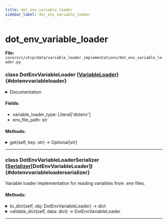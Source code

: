 ```yaml
---
title: dot_env_variable_loader
sidebar_label: dot_env_variable_loader
---
```


# dot_env_variable_loader

**File:** `core/src/utcp/data/variable_loader_implementations/dot_env_variable_loader.py`

### class DotEnvVariableLoader ([VariableLoader](./../variable_loader.md#variableloader)) {#dotenvvariableloader}

<details>
<summary>Documentation</summary>

Environment file variable loader implementation.

Loads variables from .env files using the dotenv format. This loader
supports the standard key=value format with optional quoting and
comment support provided by the python-dotenv library.


**Attributes**

- **`env_file_path`**: Path to the .env file to load variables from.



**Example**

```python
    loader = DotEnvVariableLoader(env_file_path=".env")
    api_key = loader.get("API_KEY")
```
</details>

#### Fields:

- variable_loader_type: Literal['dotenv']
- env_file_path: str

#### Methods:

<details>
<summary>get(self, key: str) -> Optional[str]</summary>

Load a variable from the configured .env file.


**Args**

- **`key`**: Variable name to retrieve from the environment file.



**Returns**

Variable value if found in the file, None otherwise.
</details>

---

### class DotEnvVariableLoaderSerializer ([Serializer](./../../interfaces/serializer.md#serializer)[DotEnvVariableLoader]) {#dotenvvariableloaderserializer}

Variable loader implementation for reading variables from .env files.

#### Methods:

<details>
<summary>to_dict(self, obj: DotEnvVariableLoader) -> dict</summary>

Convert a DotEnvVariableLoader object to a dictionary.


**Args**

- **`obj`**: The DotEnvVariableLoader object to convert.



**Returns**

The dictionary converted from the DotEnvVariableLoader object.
</details>

<details>
<summary>validate_dict(self, data: dict) -> DotEnvVariableLoader</summary>

Validate a dictionary and convert it to a DotEnvVariableLoader object.


**Args**

- **`data`**: The dictionary to validate and convert.



**Returns**

The DotEnvVariableLoader object converted from the dictionary.
</details>

---
